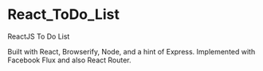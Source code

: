 # React_ToDo_List
ReactJS To Do List

Built with React, Browserify, Node, and a hint of Express. Implemented with Facebook Flux and also React Router.
